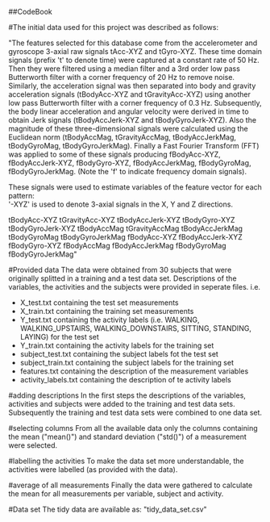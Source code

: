 ##CodeBook

#The initial data used for this project was described as follows:

"The features selected for this database come from the accelerometer and gyroscope 3-axial raw signals tAcc-XYZ and tGyro-XYZ. 
These time domain signals (prefix 't' to denote time) were captured at a constant rate of 50 Hz. 
Then they were filtered using a median filter and a 3rd order low pass Butterworth filter with a corner frequency of 20 Hz to remove noise. 
Similarly, the acceleration signal was then separated into body and gravity acceleration signals (tBodyAcc-XYZ and tGravityAcc-XYZ) 
using another low pass Butterworth filter with a corner frequency of 0.3 Hz. 
Subsequently, the body linear acceleration and angular velocity were derived in time to obtain Jerk signals (tBodyAccJerk-XYZ and tBodyGyroJerk-XYZ). 
Also the magnitude of these three-dimensional signals were calculated using the Euclidean norm 
(tBodyAccMag, tGravityAccMag, tBodyAccJerkMag, tBodyGyroMag, tBodyGyroJerkMag). 
Finally a Fast Fourier Transform (FFT) was applied to some of these signals producing 
fBodyAcc-XYZ, fBodyAccJerk-XYZ, fBodyGyro-XYZ, fBodyAccJerkMag, fBodyGyroMag, fBodyGyroJerkMag. 
(Note the 'f' to indicate frequency domain signals). 

These signals were used to estimate variables of the feature vector for each pattern:  
'-XYZ' is used to denote 3-axial signals in the X, Y and Z directions.

tBodyAcc-XYZ
tGravityAcc-XYZ
tBodyAccJerk-XYZ
tBodyGyro-XYZ
tBodyGyroJerk-XYZ
tBodyAccMag
tGravityAccMag
tBodyAccJerkMag
tBodyGyroMag
tBodyGyroJerkMag
fBodyAcc-XYZ
fBodyAccJerk-XYZ
fBodyGyro-XYZ
fBodyAccMag
fBodyAccJerkMag
fBodyGyroMag
fBodyGyroJerkMag"

#Provided data
The data were obtained from 30 subjects that were originally splitted in a training and a test data set.
Descriptions of the variables, the activities and the subjects were provided in seperate files.
i.e. 
- X_test.txt            containing the test set measurements
- X_train.txt           containing the training set measurements
- Y_test.txt            containing the activity labels (i.e. WALKING, WALKING_UPSTAIRS, WALKING_DOWNSTAIRS, 
                        SITTING, STANDING, LAYING) for the test set
- Y_train.txt           containing the activity labels for the training set
- subject_test.txt      containing the subject labels fot the test set
- subject_train.txt     containing the subject labels for the training set
- features.txt          containing the description of the measurement variables
- activity_labels.txt   containing the description of te activity labels

#adding descriptions
In the first steps the descriptions of the variables, activities and subjects were added to the training and
test data sets. Subsequently the training and test data sets were combined to one data set.

#selecting columns
From all the available data only the columns containing the mean ("mean()") and standard deviation ("std()")
of a measurement were selected.

#labelling the activities
To make the data set more understandable, the activities were labelled (as provided with the data).

#average of all measurements
Finally the data were gathered to calculate the mean for all measurements per variable, subject and activity.

#Data set
The tidy data are available as: "tidy_data_set.csv"
